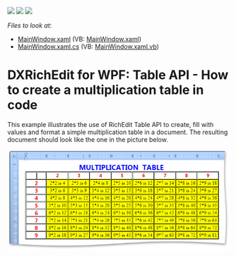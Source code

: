 <!-- default badges list -->
![](https://img.shields.io/endpoint?url=https://codecentral.devexpress.com/api/v1/VersionRange/128607301/14.2.3%2B)
[![](https://img.shields.io/badge/Open_in_DevExpress_Support_Center-FF7200?style=flat-square&logo=DevExpress&logoColor=white)](https://supportcenter.devexpress.com/ticket/details/E3296)
[![](https://img.shields.io/badge/📖_How_to_use_DevExpress_Examples-e9f6fc?style=flat-square)](https://docs.devexpress.com/GeneralInformation/403183)
<!-- default badges end -->
<!-- default file list -->
*Files to look at*:

* [MainWindow.xaml](./CS/MainWindow.xaml) (VB: [MainWindow.xaml](./VB/MainWindow.xaml))
* [MainWindow.xaml.cs](./CS/MainWindow.xaml.cs) (VB: [MainWindow.xaml.vb](./VB/MainWindow.xaml.vb))
<!-- default file list end -->
# DXRichEdit for WPF: Table API - How to create a multiplication table in code


<p>This example illustrates the use of RichEdit Table API to create, fill with values and format a simple multiplication table in a document. The resulting document should look like the one in the picture below. </p><p><img src="https://raw.githubusercontent.com/DevExpress-Examples/dxrichedit-for-wpf-table-api-how-to-create-a-multiplication-table-in-code-e3296/14.2.3+/media/34e8a10d-784f-45ac-af94-3751756aa57e.png"></p>

<br/>


